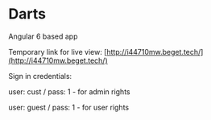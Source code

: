 # Darts
Angular 6 based app

Temporary link for live view: [http://i44710mw.beget.tech/](http://i44710mw.beget.tech/)

Sign in credentials:

user:  cust / pass: 1 - for admin rights

user: guest / pass: 1 - for user rights
